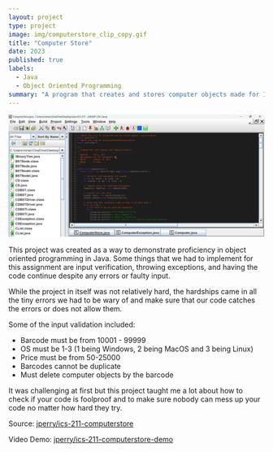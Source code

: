 ```yaml
---
layout: project
type: project
image: img/computerstore_clip_copy.gif
title: "Computer Store"
date: 2023
published: true
labels:
  - Java
  - Object Oriented Programming
summary: "A program that creates and stores computer objects made for ICS 211."
---
```

<img class="img-fluid" src="../img/computerstore project.png">

This project was created as a way to demonstrate proficiency in object oriented programming in Java. Some things that we had to implement for this assignment are input verification, throwing exceptions, and having the code continue despite any errors or faulty input.

While the project in itself was not relatively hard, the hardships came in all the tiny errors we had to be wary of and make sure that our code catches the errors or does not allow them.

Some of the input validation included:
- Barcode must be from 10001 - 99999
- OS must be 1-3 (1 being Windows, 2 being MacOS and 3 being Linux)
- Price must be from 50-25000
- Barcodes cannot be duplicate
- Must delete computer objects by the barcode

It was challenging at first but this project taught me a lot about how to check if your code is foolproof and to make sure nobody can mess up your code no matter how hard they try.

Source: <a href="https://github.com/jperry808/computerstore"><i class="large github icon "></i>jperry/ics-211-computerstore</a>

Video Demo: <a href="https://youtu.be/3tyZNfhP28Q"><i class="large github icon "></i>jperry/ics-211-computerstore-demo</a>
